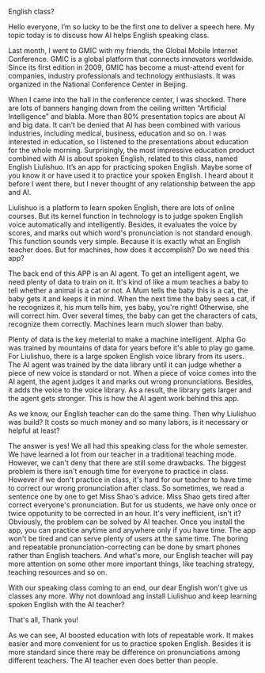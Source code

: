 English  class?

Hello everyone, I’m so lucky to be the first one to deliver a speech here. My topic today is to discuss how AI helps English speaking class.

Last month, I went to GMIC with my friends, the Global Mobile Internet Conference. GMIC is a global platform that connects innovators worldwide. Since its first edition in 2009, GMIC has become a must-attend event for companies, industry professionals and technology enthusiasts. It was organized in the National Conference Center in Beijing. 

When I came into the hall in the conference center, I was shocked. There are lots of banners hanging down from the ceiling written “Artificial Intelligence” and blabla. More than 80% presentation topics are about AI and big data. It can’t be denied that AI has been combined with various industries, including medical, business, education and so on. I was interested in education, so I listened to the presentations about education for the whole morning. Surprisingly, the most impressive education product combined with AI is about spoken English, related to this class, named English Liulishuo. It’s an app for practicing spoken English. Maybe some of you know it or have used it to practice your spoken English. I heard about it before I went there, but I never thought of any relationship between the app and AI. 

Liulishuo is a platform to learn spoken English, there are lots of online courses. But its kernel function in technology is to judge spoken English voice automatically and intelligently. Besides, it evaluates the voice by scores, and marks out which word's pronunciation is  not standard enough. This function sounds very simple. Because it is exactly what an English teacher does. But for machines, how does it accomplish? Do we need this app?

The back end of this APP is an AI agent. To get an intelligent agent, we need plenty of data to train on it. It's kind of like a mum teaches a baby to tell whether a animal is a cat or not. A Mum tells the baby this is a cat, the baby gets it and keeps it in mind. When the next time the baby sees a cat, if he recognizes it, his mum tells him, yes baby, you're right! Otherwise, she will correct him. Over several times, the baby can get the characters of cats, recognize them correctly. Machines learn much slower than baby.

Plenty of data is the key meterial to make a machine intelligent. Alpha Go was trained by mountains of data for years before it's able to play go game. For Liulishuo, there is a large spoken English voice library from its users. The AI agent was trained by the data library until it can judge whether a piece of new voice is standard or not. When a piece of voice comes into the AI agent, the agent judges it and marks out wrong pronunciations. Besides, it adds the voice to the voice library. As a result, the library gets larger and the agent gets stronger. This is how the AI agent work behind this app.

As we know, our English teacher can do the same thing. Then why Liulishuo was build? It costs so much money and so many labors, is it necessary or helpful at least?

The answer is yes! We all had this speaking class for the whole semester. We have learned a lot from our teacher in a traditional teaching mode. However, we can't deny that there are still some drawbacks. The biggest problem is there isn't enough time for everyone to practice in class. However if we don't practice in class, it's hard for our teacher to have time to correct our wrong pronunciation after class. So sometimes, we read a sentence one by one to get Miss Shao's advice. Miss Shao gets tired after correct everyone's pronunciation. But for us students, we have only once or twice oppotunity to be corrected in an hour. It's very inefficient, isn't it? Obviously, the problem can be solved by AI teacher. Once you install the app, you can practice anytime and anywhere only if you have time. The app won't be tired and can serve plenty of users at the same time. The boring  and repeatable pronunciation-correcting can be done by smart phones rather than English teachers. And what's more, our English teacher will pay more attention on some other more important things, like teaching strategy, teaching resources and so on.

With our speaking class coming to an end, our dear English won't give us classes any more. Why not download ang install Liulishuo and keep learning spoken English with the AI teacher?

That's all, Thank you!

As we can see, AI boosted education with lots of repeatable work. It makes easier and more convenient for us to practice spoken English. Besides it is more standard since there may be difference on pronunciations among different teachers. The AI teacher even does better than people. 